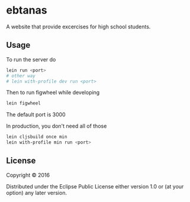 # ebtanas

A website that provide excercises for high school students.

## Usage

To run the server do
```Bash
lein run <port>
# other way
# lein with-profile dev run <port>
```
Then to run figwheel while developing
```Bash
lein figwheel
```

The default port is 3000

In production, you don't need all of those
```Bash
lein cljsbuild once min
lein with-profile min run <port>
```

## License

Copyright © 2016

Distributed under the Eclipse Public License either version 1.0 or (at
your option) any later version.
